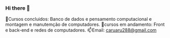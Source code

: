 ### Hi there 👋

<!--
**Ruanhenryy/Ruanhenryy** is a ✨ _special_ ✨ repository because its `README.md` (this file) appears on your GitHub profile.

Here are some ideas to get you started:

- 🔭 I’m currently working on ...
- 🌱 I’m currently learning ...
- 👯 I’m looking to collaborate on ...
- 🤔 I’m looking for help with ...
- 💬 Ask me about ...
- 📫 How to reach me: ...
- 😄 Pronouns: ...
- ⚡ Fun fact: ...
-->

🔭Cursos concluidos: Banco de dados e pensamento computacional e montagem e manutemção de computadores.
🌱cursos em andamento: Front e back-end e redes de computadores.
📫Email: caruaru288@gmail.com

